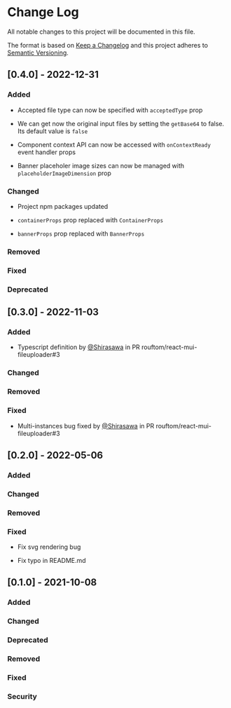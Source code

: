 
# Change Log
All notable changes to this project will be documented in this file.

The format is based on [Keep a Changelog](http://keepachangelog.com/)
and this project adheres to [Semantic Versioning](http://semver.org/).



## [0.4.0] - 2022-12-31

### Added

- Accepted file type can now be specified with `acceptedType` prop

- We can get now the original input files by setting the `getBase64` to false. Its default value is `false`

- Component context API can now be accessed with `onContextReady` event handler props

- Banner placeholer image sizes can now be managed with `placeholderImageDimension` prop

### Changed

- Project npm packages updated
  
- `containerProps` prop replaced with `ContainerProps`

- `bannerProps` prop replaced with `BannerProps`

### Removed

### Fixed

### Deprecated


## [0.3.0] - 2022-11-03

### Added

- Typescript definition by [@Shirasawa](https://github.com/ShirasawaSama) in PR rouftom/react-mui-fileuploader#3

### Changed

### Removed

### Fixed

- Multi-instances bug fixed by [@Shirasawa](https://github.com/ShirasawaSama) in PR rouftom/react-mui-fileuploader#3



## [0.2.0] - 2022-05-06

### Added

### Changed

### Removed

### Fixed

- Fix svg rendering bug

- Fix typo in README.md


## [0.1.0] - 2021-10-08

### Added

### Changed


### Deprecated

### Removed

### Fixed

### Security
